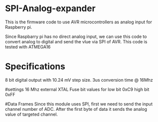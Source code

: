 # SPI-Analog-expander
This is the firmware code to use AVR microcontrollers as analog input for Raspberry pi.

Since Raspbarry pi has no direct analog input, we can use this code to convert analog to digital and send the vlue via SPI of AVR.
This code is 
tested with ATMEGA16

# Specifications
8 bit digital output with 10.24 mV step size.
3us conversion time @ 16Mhz

#settings
16 Mhz external XTAL
Fuse bit values for low bit 0xC9
                    high bit 0xFF

#Data Frames
Since this module uses SPI, first we need to send the input channel number of ADC. After the first byte of data it sends the analog value of targeted channel.

